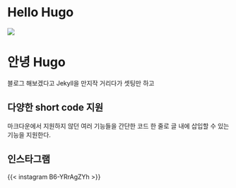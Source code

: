# Hello Hugo


![](https://d33wubrfki0l68.cloudfront.net/d7c79b5c53384a57cfcf5bfb1a3f6f009a058b0b/16f81/images/gopher-hero.svg)

# 안녕 Hugo

블로그 해보겠다고 Jekyll을 만지작 거리다가 셋팅만 하고


## 다양한 short code 지원
마크다운에서 지원하지 않던 여러 기능들을 간단한 코드 한 줄로 글 내에 삽입할 수 있는 기능을 지원한다.

## 인스타그램
{{< instagram B6-YRrAgZYh >}}

